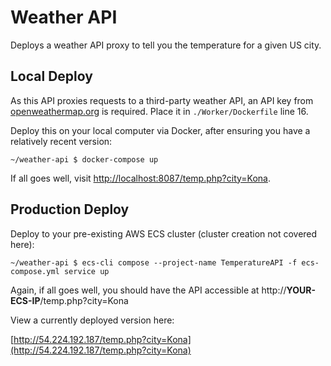 # Weather API

Deploys a weather API proxy to tell you the temperature for a given US city.

## Local Deploy

As this API proxies requests to a third-party weather API, an API key from [openweathermap.org](openweathermap.org) is required. Place it in `./Worker/Dockerfile` line 16.

Deploy this on your local computer via Docker, after ensuring you have a relatively recent version:

```
~/weather-api $ docker-compose up
```

If all goes well, visit [http://localhost:8087/temp.php?city=Kona](http://localhost:8087/temp.php?city=Kona).

## Production Deploy

Deploy to your pre-existing AWS ECS cluster (cluster creation not covered here):

```
~/weather-api $ ecs-cli compose --project-name TemperatureAPI -f ecs-compose.yml service up
```

Again, if all goes well, you should have the API accessible at http://**YOUR-ECS-IP**/temp.php?city=Kona

View a currently deployed version here:

[http://54.224.192.187/temp.php?city=Kona](http://54.224.192.187/temp.php?city=Kona)